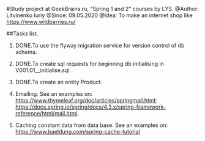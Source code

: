 #Study project at GeekBrains.ru, "Spring 1 and 2" courses by LYS.
@Author: Litvinenko Iuriy
@Since: 09.05.2020
@Idea: To make an internet shop like https://www.wildberries.ru/

##Tasks list.
1. DONE.To use the flyway migration service for version control of db schema.

2. DONE.To create sql requests for beginning db initialising in V001.01__initialise.sql.

3. DONE.To create an entity Product.

4. Emailing.
    See an examples on:
    https://www.thymeleaf.org/doc/articles/springmail.html;
    https://docs.spring.io/spring/docs/4.3.x/spring-framework-reference/html/mail.html.

5. Caching constant data from data base.
    See an examples on:
    https://www.baeldung.com/spring-cache-tutorial



